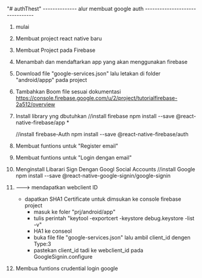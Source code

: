 "# authThest" 
-------------- alur membuat google auth --------------------------------

1. mulai
2. Membuat project react native baru
1. Membuat Project pada Firebase
2. Menambah dan mendaftarkan app yang akan menggunakan firebase
3. Download file "google-services.json" lalu letakan di folder "android/appp" pada project
4. Tambahkan Boom file sesuai dokumentasi https://console.firebase.google.com/u/2/project/tutorialfirebase-2a512/overview
5. Install library yng dbutuhkan
	//install firebase
	npm install --save @react-native-firebase/app *

	//install firebase-Auth
	npm install --save @react-native-firebase/auth
6. Membuat funtions untuk "Register email"
7. Membuat funtions untuk "Login dengan email"
8. Menginstall Libarari Sign Dengan Googl Social Accounts
	//install Google
	npm install --save  @react-native-google-signin/google-signin
9. ---> mendapatkan webclient ID
	* dapatkan SHA1 Certificate untuk dimsukan ke console firebase project
		- masuk ke foler "prj/android/app"
		- tulis perintah "keytool -exportcert -keystore debug.keystore -list -v" 
		- HA1 ke conseol
		- buka file  file "google-services.json" lalu ambil client_id dengen Type:3
		- pastekan client_id tadi ke webclient_id pada  GoogleSignin.configure
10. Membua funtions crudential login google
